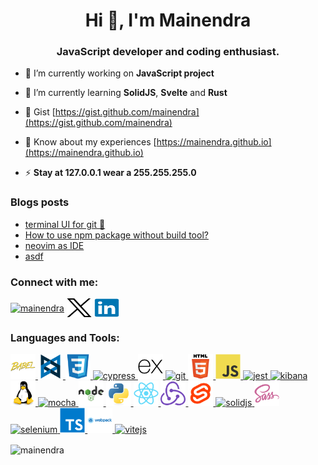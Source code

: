 <h1 align="center">Hi 👋, I'm Mainendra</h1>
<h3 align="center">JavaScript developer and coding enthusiast.</h3>

- 🔭 I’m currently working on **JavaScript project**

- 🌱 I’m currently learning **SolidJS**, **Svelte** and **Rust**

- 📝 Gist [https://gist.github.com/mainendra](https://gist.github.com/mainendra)

- 📄 Know about my experiences [https://mainendra.github.io](https://mainendra.github.io)

- ⚡ **Stay at 127.0.0.1 wear a 255.255.255.0**

### Blogs posts
<!-- BLOG-POST-LIST:START -->
- [terminal UI for git 🤩](https://dev.to/mainendra/terminal-ui-for-git-283p)
- [How to use npm package without build tool?](https://dev.to/mainendra/how-to-use-npm-package-without-build-tool-5dil)
- [neovim as IDE](https://dev.to/mainendra/neovim-as-ide-1cnp)
- [asdf](https://dev.to/mainendra/asdf-what--2p20)
<!-- BLOG-POST-LIST:END -->

<h3 align="left">Connect with me:</h3>
<p align="left">
<a href="https://dev.to/mainendra" target="blank"><img align="center" src="https://www.vectorlogo.zone/logos/devto/devto-icon.svg" alt="mainendra" height="60" width="80" /></a>
<a href="https://twitter.com/mainendrap" target="blank"><img align="center" src="https://github.com/devicons/devicon/blob/master/icons/twitter/twitter-original.svg" alt="mainendrap" height="30" width="40" /></a>
<a href="https://linkedin.com/in/mainendra" target="blank"><img align="center" src="https://github.com/devicons/devicon/blob/master/icons/linkedin/linkedin-original.svg" alt="mainendra" height="30" width="40" /></a>
</p>

<h3 align="left">Languages and Tools:</h3>
<p align="left">
	<a href="https://babeljs.io/" target="_blank"> <img src="https://github.com/devicons/devicon/blob/master/icons/babel/babel-original.svg" alt="babel" width="40" height="40" /> </a>
	<a href="https://backbonejs.org" target="_blank"> <img src="https://github.com/devicons/devicon/blob/master/icons/backbonejs/backbonejs-original.svg" alt="backbonejs" width="40" height="40" /> </a>
	<a href="https://www.w3schools.com/css/" target="_blank"> <img src="https://github.com/devicons/devicon/blob/master/icons/css3/css3-original.svg" alt="css3" width="40" height="40" /> </a>
	<a href="https://www.cypress.io" target="_blank"> <img src="https://raw.githubusercontent.com/simple-icons/simple-icons/6e46ec1fc23b60c8fd0d2f2ff46db82e16dbd75f/icons/cypress.svg" alt="cypress" width="40" height="40" /> </a>
	<a href="https://expressjs.com" target="_blank"> <img src="https://github.com/devicons/devicon/blob/master/icons/express/express-original.svg" alt="express" width="40" height="40" /> </a>
	<a href="https://git-scm.com/" target="_blank"> <img src="https://www.vectorlogo.zone/logos/git-scm/git-scm-icon.svg" alt="git" width="40" height="40" /> </a>
	<a href="https://www.w3.org/html/" target="_blank"> <img src="https://github.com/devicons/devicon/blob/master/icons/html5/html5-original-wordmark.svg" alt="html5" width="40" height="40" /> </a>
	<a href="https://developer.mozilla.org/en-US/docs/Web/JavaScript" target="_blank"> <img src="https://github.com/devicons/devicon/blob/master/icons/javascript/javascript-original.svg" alt="javascript" width="40" height="40" /> </a>
	<a href="https://jestjs.io" target="_blank"> <img src="https://www.vectorlogo.zone/logos/jestjsio/jestjsio-icon.svg" alt="jest" width="40" height="40" /> </a>
	<a href="https://www.elastic.co/kibana" target="_blank"> <img src="https://www.vectorlogo.zone/logos/elasticco_kibana/elasticco_kibana-icon.svg" alt="kibana" width="40" height="40" /> </a>
	<a href="https://www.linux.org/" target="_blank"> <img src="https://github.com/devicons/devicon/blob/master/icons/linux/linux-original.svg" alt="linux" width="40" height="40" /> </a>
	<a href="https://mochajs.org" target="_blank"> <img src="https://www.vectorlogo.zone/logos/mochajs/mochajs-icon.svg" alt="mocha" width="40" height="40" /> </a>
	<a href="https://nodejs.org" target="_blank"> <img src="https://github.com/devicons/devicon/blob/master/icons/nodejs/nodejs-original-wordmark.svg" alt="nodejs" width="40" height="40" /> </a>
	<a href="https://www.python.org" target="_blank"> <img src="https://github.com/devicons/devicon/blob/master/icons/python/python-original.svg" alt="python" width="40" height="40" /> </a>
	<a href="https://reactjs.org/" target="_blank"> <img src="https://github.com/devicons/devicon/blob/master/icons/react/react-original.svg" alt="react" width="40" height="40" /> </a>
	<a href="https://redux.js.org" target="_blank"> <img src="https://github.com/devicons/devicon/blob/master/icons/redux/redux-original.svg" alt="redux" width="40" height="40" /> </a>
	<a href="https://svelte.dev/" target="_blank"> <img src="https://raw.githubusercontent.com/sveltejs/branding/master/svelte-logo.svg" alt="svelte" width="40" height="40" /> </a>
	<a href="https://www.solidjs.com/" target="_blank"> <img src="https://www.solidjs.com/img/logo/without-wordmark/logo.svg" alt="solidjs" width="40" height="40" /> </a>
	<a href="https://sass-lang.com" target="_blank"> <img src="https://github.com/devicons/devicon/blob/master/icons/sass/sass-original.svg" alt="sass" width="40" height="40" /> </a>
	<a href="https://www.selenium.dev" target="_blank"> <img src="https://raw.githubusercontent.com/detain/svg-logos/780f25886640cef088af994181646db2f6b1a3f8/svg/selenium-logo.svg" alt="selenium" width="40" height="40" /> </a>
	<a href="https://www.typescriptlang.org/" target="_blank"> <img src="https://github.com/devicons/devicon/blob/master/icons/typescript/typescript-original.svg" alt="typescript" width="40" height="40" /> </a>
	<a href="https://webpack.js.org" target="_blank"> <img src="https://github.com/devicons/devicon/blob/master/icons/webpack/webpack-original-wordmark.svg" alt="webpack" width="40" height="40" /> </a>
	<a href="https://vitejs.dev" target="_blank"> <img src="https://github.com/vitejs/vite/blob/main/docs/public/logo.svg" alt="vitejs" width="40" height="40" /> </a>
</p>

<p><img align="center" src="https://github-readme-stats.vercel.app/api/top-langs/?username=mainendra&layout=compact" alt="mainendra" /></p>
